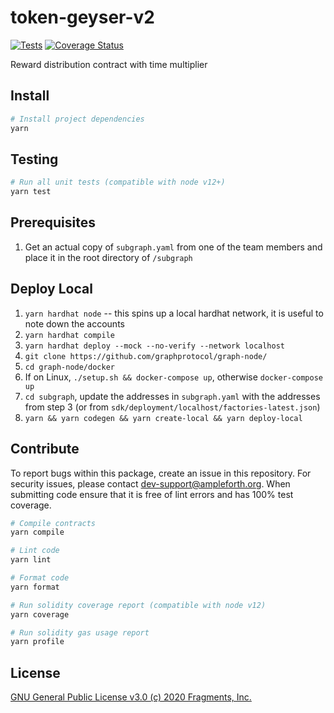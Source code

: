 # token-geyser-v2

[![Tests](https://github.com/ampleforth/token-geyser-v2/workflows/CI/badge.svg)](https://github.com/ampleforth/token-geyser-v2/actions) [![Coverage Status](https://coveralls.io/repos/github/ampleforth/token-geyser-v2/badge.svg?t=HP4Dtq)](https://coveralls.io/github/ampleforth/token-geyser-v2)

Reward distribution contract with time multiplier

## Install

```bash
# Install project dependencies
yarn
```

## Testing

```bash
# Run all unit tests (compatible with node v12+)
yarn test
```

## Prerequisites

1. Get an actual copy of `subgraph.yaml` from one of the team members and place it in the root directory of `/subgraph`

## Deploy Local

1. `yarn hardhat node` -- this spins up a local hardhat network, it is useful to note down the accounts
2. `yarn hardhat compile`
3. `yarn hardhat deploy --mock --no-verify --network localhost`
4. `git clone https://github.com/graphprotocol/graph-node/`
5. `cd graph-node/docker`
6. If on Linux, `./setup.sh && docker-compose up`, otherwise `docker-compose up`
7. `cd subgraph`, update the addresses in `subgraph.yaml` with the addresses from step 3 (or from `sdk/deployment/localhost/factories-latest.json`)
8. `yarn && yarn codegen && yarn create-local && yarn deploy-local`

## Contribute

To report bugs within this package, create an issue in this repository.
For security issues, please contact dev-support@ampleforth.org.
When submitting code ensure that it is free of lint errors and has 100% test coverage.

```bash
# Compile contracts
yarn compile

# Lint code
yarn lint

# Format code
yarn format

# Run solidity coverage report (compatible with node v12)
yarn coverage

# Run solidity gas usage report
yarn profile
```

## License

[GNU General Public License v3.0 (c) 2020 Fragments, Inc.](./LICENSE)
